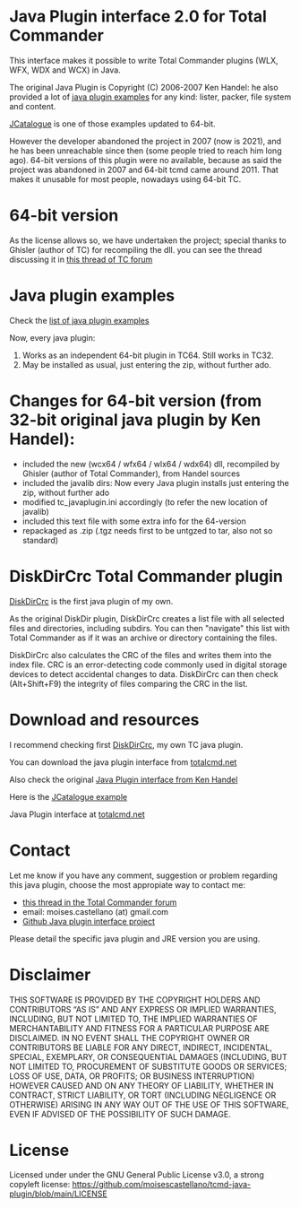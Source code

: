 # Java Plugin interface 2.0 for Total Commander

This interface makes it possible to write Total Commander plugins (WLX, WFX, WDX and WCX) in Java.

The original Java Plugin is Copyright (C) 2006-2007 Ken Handel: 
he also provided a lot of [java plugin examples](http://java.totalcmd.net/V1.7/examples.html) for any kind: lister, packer, file system and content.

[JCatalogue](http://wincmd.ru/files/9924387/JCatalogue.zip) is one of those examples updated to 64-bit.

However the developer abandoned the project in 2007 (now is 2021), and he has been unreachable since then (some people tried to reach him long ago). 64-bit versions of this plugin were no available, because as said the project was abandoned in 2007 and 64-bit tcmd came around 2011. That makes it unusable for most people, nowadays using 64-bit TC.

64-bit version
==============

As the license allows so, we have undertaken the project;
special thanks to Ghisler (author of TC) for recompiling the dll.
you can see the thread discussing it in [this thread of TC forum](https://www.ghisler.ch/board/viewtopic.php?t=75726)

Java plugin examples
====================
Check the [list of java plugin examples](examples_64bit.hmlt)

Now, every java plugin:
  1. Works as an independent 64-bit plugin in TC64. Still works in TC32.
  2. May be installed as usual, just entering the zip, without further ado.
  
Changes for 64-bit version (from 32-bit original java plugin by Ken Handel):
============================================================================
- included the new (wcx64 / wfx64 / wlx64 / wdx64) dll, recompiled by Ghisler (author of Total Commander), from Handel sources
- included the javalib dirs: Now every Java plugin installs just entering the zip, without further ado
- modified tc_javaplugin.ini accordingly (to refer the new location of javalib)
- included this text file with some extra info for the 64-version
- repackaged as .zip (.tgz needs first to be untgzed to tar, also not so standard)

DiskDirCrc Total Commander plugin
=================================
[DiskDirCrc](https://github.com/moisescastellano/diskdircrc-tcplugin) is the first java plugin of my own.

As the original DiskDir plugin, DiskDirCrc creates a list file with all selected files and directories, including subdirs. You can then "navigate" this list with Total Commander as if it was an archive or directory containing the files.

DiskDirCrc also calculates the CRC of the files and writes them into the index file. CRC is an error-detecting code commonly used in digital storage devices to detect accidental changes to data. DiskDirCrc can then check (Alt+Shift+F9) the integrity of files comparing the CRC in the list.

Download and resources
======================
I recommend checking first [DiskDirCrc](https://github.com/moisescastellano/diskdircrc-tcplugin), my own TC java plugin.

You can download the java plugin interface from [totalcmd.net](http://totalcmd.net/plugring/tc_java_64bits.html)

Also check the original [Java Plugin interface from Ken Handel](http://totalcmd.net/plugring/tc_java.html)

Here is the [JCatalogue example](http://wincmd.ru/files/9924387/JCatalogue.zip)

Java Plugin interface at [totalcmd.net](http://totalcmd.net/plugring/tc_java_64bits.html)

Contact
=======
Let me know if you have any comment, suggestion or problem regarding this java plugin, 
choose the most appropiate way to contact me:
 - [this thread in the Total Commander forum](https://www.ghisler.ch/board/viewtopic.php?t=75726)
 - email: moises.castellano (at) gmail.com
 - [Github Java plugin interface project](https://github.com/moisescastellano/tcmd-java-plugin/issues)

Please detail the specific java plugin and JRE version you are using.

Disclaimer
==========
THIS SOFTWARE IS PROVIDED BY THE COPYRIGHT HOLDERS AND CONTRIBUTORS “AS IS” AND ANY EXPRESS OR IMPLIED WARRANTIES, INCLUDING, BUT NOT LIMITED TO, THE IMPLIED WARRANTIES OF MERCHANTABILITY AND FITNESS FOR A PARTICULAR PURPOSE ARE DISCLAIMED. IN NO EVENT SHALL THE COPYRIGHT OWNER OR CONTRIBUTORS BE LIABLE FOR ANY DIRECT, INDIRECT, INCIDENTAL, SPECIAL, EXEMPLARY, OR CONSEQUENTIAL DAMAGES (INCLUDING, BUT NOT LIMITED TO, PROCUREMENT OF SUBSTITUTE GOODS OR SERVICES; LOSS OF USE, DATA, OR PROFITS; OR BUSINESS INTERRUPTION) HOWEVER CAUSED AND ON ANY THEORY OF LIABILITY, WHETHER IN CONTRACT, STRICT LIABILITY, OR TORT (INCLUDING NEGLIGENCE OR OTHERWISE) ARISING IN ANY WAY OUT OF THE USE OF THIS SOFTWARE, EVEN IF ADVISED OF THE POSSIBILITY OF SUCH DAMAGE.

License
=======
Licensed under under the GNU General Public License v3.0, a strong copyleft license:
https://github.com/moisescastellano/tcmd-java-plugin/blob/main/LICENSE

